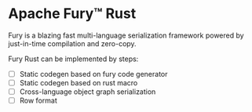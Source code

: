 # Apache Fury™ Rust

Fury is a blazing fast multi-language serialization framework powered by just-in-time compilation and zero-copy.

Fury Rust can be implemented by steps:

- [ ] Static codegen based on fury code generator
- [ ] Static codegen based on rust macro
- [ ] Cross-language object graph serialization
- [ ] Row format
